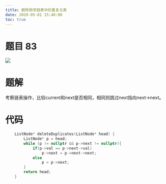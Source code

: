 ```yaml
---
title: 删除排序链表中的重复元素
date: 2020-05-01 15:48:00
toc: true
---
```

<!--more-->

# 题目 83

![](https://cdn.jsdelivr.net/gh/cindy1024/ImgBlog/img/20200502152924.png)

# 题解

考察链表操作，比较current和next是否相同，相同则跳过next指向next->next。

# 代码

```c++
    ListNode* deleteDuplicates(ListNode* head) {
        ListNode* p = head;
        while (p != nullptr && p->next != nullptr){
            if(p->val == p->next->val)
                p->next = p->next->next;
            else
                p = p->next;
        }
        return head;
    }
```

